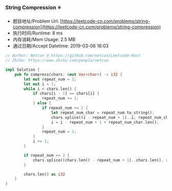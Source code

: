 
### String Compression :star:
- 题目地址/Problem Url: [https://leetcode-cn.com/problems/string-compression](https://leetcode-cn.com/problems/string-compression)
- 执行时间/Runtime: 8 ms 
- 内存消耗/Mem Usage: 2.5 MB
- 通过日期/Accept Datetime: 2019-03-06 16:03

```rust
// Author: Netcan @ https://github.com/netcan/Leetcode-Rust
// Zhihu: https://www.zhihu.com/people/netcan

impl Solution {
    pub fn compress(chars: &mut Vec<char>) -> i32 {
        let mut repeat_num = 1;
        let mut i = 1;
        while i < chars.len() {
            if chars[i - 1] == chars[i] {
                repeat_num += 1;
            } else {
                if repeat_num >= 2 {
                    let repeat_num_char = repeat_num.to_string();
                    chars.splice((i - repeat_num + 1)..i, repeat_num_char.chars());
                    i = i - repeat_num + 1 + repeat_num_char.len();
                }
                repeat_num = 1;
            }
            i += 1;
        }

        if repeat_num >= 2 {
            chars.splice((chars.len() - repeat_num + 1)..chars.len(), repeat_num.to_string().chars());
        }

        chars.len() as i32
    }
}


```
